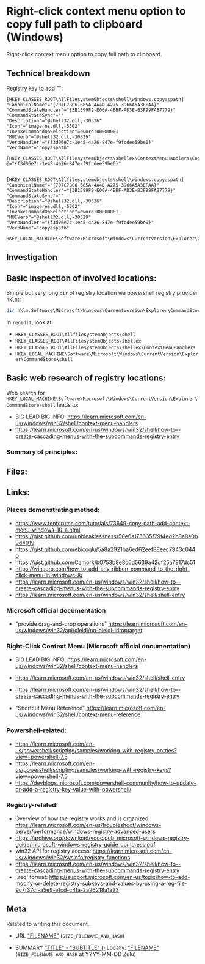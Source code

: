 # Right-click context menu option to copy full path to clipboard (Windows)
Right-click context menu option to copy full path to clipboard.




## Technical breakdown
Registry key to add "":
```reg
[HKEY_CLASSES_ROOT\AllFilesystemObjects\shell\windows.copyaspath]
"CanonicalName"="{707C7BC6-685A-4A4D-A275-3966A5A3EFAA}"
"CommandStateHandler"="{3B1599F9-E00A-4BBF-AD3E-B3F99FA87779}"
"CommandStateSync"=""
"Description"="@shell32.dll,-30336"
"Icon"="imageres.dll,-5302"
"InvokeCommandOnSelection"=dword:00000001
"MUIVerb"="@shell32.dll,-30329"
"VerbHandler"="{f3d06e7c-1e45-4a26-847e-f9fcdee59be0}"
"VerbName"="copyaspath"

[HKEY_CLASSES_ROOT\AllFilesystemObjects\shellex\ContextMenuHandlers\CopyAsPathMenu]
@="{f3d06e7c-1e45-4a26-847e-f9fcdee59be0}"
```

```reg

[HKEY_CLASSES_ROOT\Allfilesystemobjects\shell\windows.copyaspath]
"CanonicalName"="{707C7BC6-685A-4A4D-A275-3966A5A3EFAA}"
"CommandStateHandler"="{3B1599F9-E00A-4BBF-AD3E-B3F99FA87779}"
"CommandStateSync"=""
"Description"="@shell32.dll,-30336"
"Icon"="imageres.dll,-5302"
"InvokeCommandOnSelection"=dword:00000001
"MUIVerb"="@shell32.dll,-30329"
"VerbHandler"="{f3d06e7c-1e45-4a26-847e-f9fcdee59be0}"
"VerbName"="copyaspath"
```


```registry-path
HKEY_LOCAL_MACHINE\Software\Microsoft\Windows\CurrentVersion\Explorer\CommandStore\shell
```



## Investigation

Basic inspection of involved locations:
----------

Simple but very long `dir` of registry location via powershell registry provider `hklm:`:
```powershell
dir hklm:Software\Microsoft\Windows\CurrentVersion\Explorer\CommandStore\shell
```


In `regedit`, look at: 
- `HKEY_CLASSES_ROOT\Allfilesystemobjects\shell`
- `HKEY_CLASSES_ROOT\AllFilesystemObjects\shellex`
- `HKEY_CLASSES_ROOT\AllFilesystemObjects\shellex\ContextMenuHandlers`
- `HKEY_LOCAL_MACHINE\Software\Microsoft\Windows\CurrentVersion\Explorer\CommandStore\shell`




Basic web research of registry locations:
----------

Web search for `HKEY_LOCAL_MACHINE\Software\Microsoft\Windows\CurrentVersion\Explorer\CommandStore\shell` leads to:
- BIG LEAD BIG INFO: https://learn.microsoft.com/en-us/windows/win32/shell/context-menu-handlers
- https://learn.microsoft.com/en-us/windows/win32/shell/how-to--create-cascading-menus-with-the-subcommands-registry-entry


### Summary of principles:





## Files:


## Links:
### Places demonstrating method:
- https://www.tenforums.com/tutorials/73649-copy-path-add-context-menu-windows-10-a.html
- https://gist.github.com/unbleaklessness/50e6a175635f79f4ed2b8a8e0b9d4019
- https://gist.github.com/ebicoglu/5a8a2921ba6ed62eef88eec7943c0440
- https://gist.github.com/Camork/b0753b8e8c6d5639a42df25a7917dc51
- https://winaero.com/how-to-add-any-ribbon-command-to-the-right-click-menu-in-windows-8/
- https://learn.microsoft.com/en-us/windows/win32/shell/how-to--create-cascading-menus-with-the-subcommands-registry-entry
- https://learn.microsoft.com/en-us/windows/win32/shell/shell-entry


### Microsoft official documentation 
- "provide drag-and-drop operations" https://learn.microsoft.com/en-us/windows/win32/api/oleidl/nn-oleidl-idroptarget


### Right-Click Context Menu (Microsoft official documentation) 
- BIG LEAD BIG INFO: https://learn.microsoft.com/en-us/windows/win32/shell/context-menu-handlers

- https://learn.microsoft.com/en-us/windows/win32/shell/shell-entry
- https://learn.microsoft.com/en-us/windows/win32/shell/how-to--create-cascading-menus-with-the-subcommands-registry-entry
- "Shortcut Menu Reference" https://learn.microsoft.com/en-us/windows/win32/shell/context-menu-reference


### Powershell-related:


- https://learn.microsoft.com/en-us/powershell/scripting/samples/working-with-registry-entries?view=powershell-7.5
- https://learn.microsoft.com/en-us/powershell/scripting/samples/working-with-registry-keys?view=powershell-7.5
- https://devblogs.microsoft.com/powershell-community/how-to-update-or-add-a-registry-key-value-with-powershell/


### Registry-related:
- Overview of how the registry works and is organized: https://learn.microsoft.com/en-us/troubleshoot/windows-server/performance/windows-registry-advanced-users
- https://archive.org/download/vdoc.pub_microsoft-windows-registry-guide/microsoft-windows-registry-guide_compress.pdf
- win32 API for registry access:  https://learn.microsoft.com/en-us/windows/win32/sysinfo/registry-functions
- https://learn.microsoft.com/en-us/windows/win32/shell/how-to--create-cascading-menus-with-the-subcommands-registry-entry
- '.reg' format: https://support.microsoft.com/en-us/topic/how-to-add-modify-or-delete-registry-subkeys-and-values-by-using-a-reg-file-9c7f37cf-a5e9-e1cd-c4fa-2a26218a1a23


## Meta
Related to writing this document.

- URL ["FILENAME"](<FILE_PATH>) (`SIZE_FILENAME_AND_HASH`)
<!-- - URL ["FILENAME"](<FILE_PATH>) (`SIZE_FILENAME_AND_HASH`) -->

- SUMMARY ["TITLE" - "SUBTITLE" ()](<URL>) Locally: ["FILENAME"](<FILE_PATH>) (`SIZE_FILENAME_AND_HASH` at YYYY-MM-DD Zulu)

